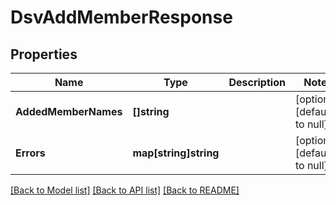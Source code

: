 # DsvAddMemberResponse

## Properties
Name | Type | Description | Notes
------------ | ------------- | ------------- | -------------
**AddedMemberNames** | **[]string** |  | [optional] [default to null]
**Errors** | **map[string]string** |  | [optional] [default to null]

[[Back to Model list]](../README.md#documentation-for-models) [[Back to API list]](../README.md#documentation-for-api-endpoints) [[Back to README]](../README.md)


